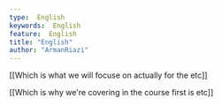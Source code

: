 ```yaml
---
type:  English
keywords:  English
feature:  English
title: "English"
author: "ArmanRiazi"
---
```

[[Which is what we will focuse on actually for the etc]]

[[Which is why we're covering in the course first is etc]]




